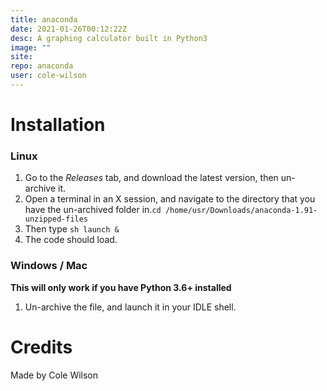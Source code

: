 ```yaml
---
title: anaconda
date: 2021-01-26T00:12:22Z
desc: A graphing calculator built in Python3
image: ""
site: 
repo: anaconda
user: cole-wilson
---
```

# Installation
### Linux
1. Go to the *Releases* tab, and download the latest version, then un-archive it.
2. Open a terminal in an X session, and navigate to the directory that you have the un-archived folder in.`cd /home/usr/Downloads/anaconda-1.91-unzipped-files`
3. Then type `sh launch &`
4. The code should load.
### Windows / Mac
**This will only work if you have Python 3.6+ installed**
1. Un-archive the file, and launch it in your IDLE shell.
# Credits
Made by Cole Wilson

